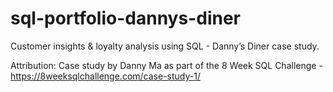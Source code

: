 # sql-portfolio-dannys-diner
Customer insights &amp; loyalty analysis using SQL - Danny’s Diner case study.

Attribution: Case study by Danny Ma as part of the 8 Week SQL Challenge - https://8weeksqlchallenge.com/case-study-1/
